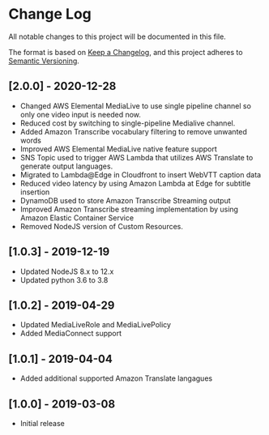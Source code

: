 # Change Log
All notable changes to this project will be documented in this file.

The format is based on [Keep a Changelog](https://keepachangelog.com/en/1.0.0/),
and this project adheres to [Semantic Versioning](https://semver.org/spec/v2.0.0.html).

## [2.0.0] - 2020-12-28
- Changed AWS Elemental MediaLive to use single pipeline channel so only one video input is needed now.
- Reduced cost by switching to single-pipeline Medialive channel.
- Added Amazon Transcribe vocabulary filtering to remove unwanted words
- Improved AWS Elemental MediaLive native feature support
- SNS Topic used to trigger AWS Lambda that utilizes AWS Translate to generate output languages. 
- Migrated to Lambda@Edge in Cloudfront to insert WebVTT caption data
- Reduced video latency by using Amazon Lambda at Edge for subtitle insertion
- DynamoDB used to store Amazon Transcribe Streaming output
- Improved Amazon Transcribe streaming implementation by using Amazon Elastic Container
Service
- Removed NodeJS version of Custom Resources. 


## [1.0.3] - 2019-12-19
- Updated NodeJS 8.x to 12.x
- Updated python 3.6 to 3.8


## [1.0.2] - 2019-04-29
- Updated MediaLiveRole and MediaLivePolicy
- Added MediaConnect support

## [1.0.1] - 2019-04-04
- Added additional supported Amazon Translate langagues

## [1.0.0] - 2019-03-08
- Initial release
